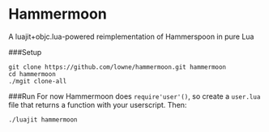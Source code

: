 # Hammermoon
A luajit+objc.lua-powered reimplementation of Hammerspoon in pure Lua

###Setup
```
git clone https://github.com/lowne/hammermoon.git hammermoon
cd hammermoon
./mgit clone-all
```

###Run
For now Hammermoon does `require'user'()`, so create a `user.lua` file that returns a function with your userscript. Then:
```
./luajit hammermoon
```

